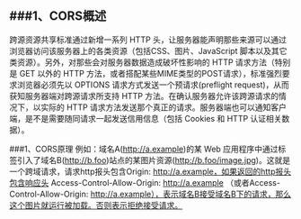 ###1、CORS概述
---
跨源资源共享标准通过新增一系列 HTTP 头，让服务器能声明那些来源可以通过浏览器访问该服务器上的各类资源（包括CSS、图片、JavaScript 脚本以及其它类资源）。另外，对那些会对服务器数据造成破坏性影响的 HTTP 请求方法（特别是 GET 以外的 HTTP 方法，或者搭配某些MIME类型的POST请求），标准强烈要求浏览器必须先以 OPTIONS 请求方式发送一个预请求(preflight request)，从而获知服务器端对跨源请求所支持 HTTP 方法。在确认服务器允许该跨源请求的情况下，以实际的 HTTP 请求方法发送那个真正的请求。服务器端也可以通知客户端，是不是需要随同请求一起发送信用信息（包括 Cookies 和 HTTP 认证相关数据）。

###1、CORS原理
例如：域名A(http://a.example)的某 Web 应用程序中通过<img>标签引入了域名B(http://b.foo)站点的某图片资源(http://b.foo/image.jpg)。这就是一个跨域请求，请求http报头包含Origin: http://a.example，如果返回的http报头包含响应头 Access-Control-Allow-Origin: http://a.example （或者Access-Control-Allow-Origin: http://a.example），表示域名B接受域名B下的请求，那么这个图片就运行被加载。否则表示拒绝接受请求。